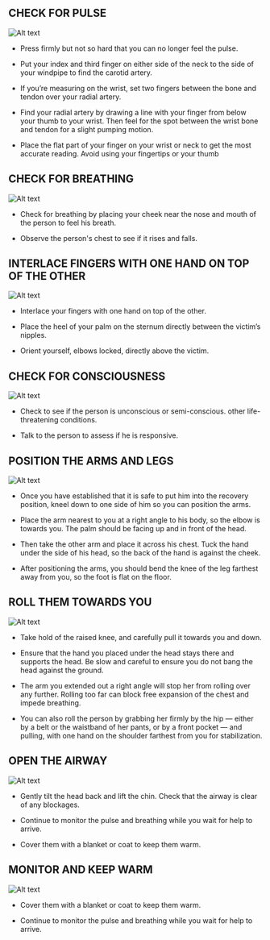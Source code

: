 ## CHECK FOR PULSE

![Alt text](/Images/AdultShock/adultShock7.jpg)

- Press firmly but not so hard that you can no longer feel the pulse.

- Put your index and third finger on either side of the neck to the side of your windpipe to find the carotid artery.

- If you’re measuring on the wrist, set two fingers between the bone and tendon over your radial artery.

- Find your radial artery by drawing a line with your finger from below your thumb to your wrist. Then feel for the spot between the wrist bone and tendon for a slight pumping motion.

- Place the flat part of your finger on your wrist or neck to get the most accurate reading. Avoid using your fingertips or your thumb

## CHECK FOR BREATHING

![Alt text](/Images/AdultCPR/adultCPR3.jpg)

- Check for breathing by placing your cheek near the nose and mouth of the person to feel his breath.

- Observe the person's chest to see if it rises and falls.

## INTERLACE FINGERS WITH ONE HAND ON TOP OF THE OTHER

![Alt text](/Images/AdultCPR/adultCPR15.jpg)

- Interlace your fingers with one hand on top of the other.

- Place the heel of your palm on the sternum directly between the victim’s nipples.

- Orient yourself, elbows locked, directly above the victim.

## CHECK FOR CONSCIOUSNESS

![Alt text](/Images/AdultCPR/adultCPR5.jpg)

- Check to see if the person is unconscious or semi-conscious. other life-threatening conditions.

- Talk to the person to assess if he is responsive.

## POSITION THE ARMS AND LEGS

![Alt text](/Images/AdultShock/adultShock3.jpg)

- Once you have established that it is safe to put him into the recovery position, kneel down to one side of him so you can position the arms.

- Place the arm nearest to you at a right angle to his body, so the elbow is towards you. The palm should be facing up and in front of the head.

- Then take the other arm and place it across his chest. Tuck the hand under the side of his head, so the back of the hand is against the cheek.

- After positioning the arms, you should bend the knee of the leg farthest away from you, so the foot is flat on the floor.

## ROLL THEM TOWARDS YOU

![Alt text](/Images/AdultShock/adultShock4.jpg)

- Take hold of the raised knee, and carefully pull it towards you and down.

- Ensure that the hand you placed under the head stays there and supports the head. Be slow and careful to ensure you do not bang the head against the ground.

- The arm you extended out a right angle will stop her from rolling over any further. Rolling too far can block free expansion of the chest and impede breathing.

- You can also roll the person by grabbing her firmly by the hip — either by a belt or the waistband of her pants, or by a front pocket — and pulling, with one hand on the shoulder farthest from you for stabilization.

## OPEN THE AIRWAY

![Alt text](/Images/AdultShock/adultShock5.jpg)

- Gently tilt the head back and lift the chin. Check that the airway is clear of any blockages.

- Continue to monitor the pulse and breathing while you wait for help to arrive.

- Cover them with a blanket or coat to keep them warm.

## MONITOR AND KEEP WARM

![Alt text](/Images/AdultShock/adultShock6.jpg)

- Cover them with a blanket or coat to keep them warm.

- Continue to monitor the pulse and breathing while you wait for help to arrive.
